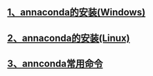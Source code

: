 ## [1、annaconda的安装(Windows)](./annaconda的安装(Windows).md)
## [2、annaconda的安装(Linux)](https://jaysonteng.github.io/annaconda/annaconda的安装(Linux).html)
## [3、annconda常用命令](https://jaysonteng.github.io/annaconda/annaconda常用命令.html)
